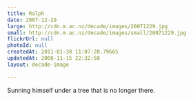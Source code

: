 ```yaml
---
title: Ralph
date: 2007-12-29
large: http://cdn.m.ac.nz/decade/images/20071229.jpg
small: http://cdn.m.ac.nz/decade/images/small/20071229.jpg
flickrUrl: null
photoId: null
createdAt: 2011-01-30 11:07:20.79665
updatedAt: 2008-11-15 22:32:50
layout: decade-image

---
```

Sunning himself under a tree that is no longer there.
